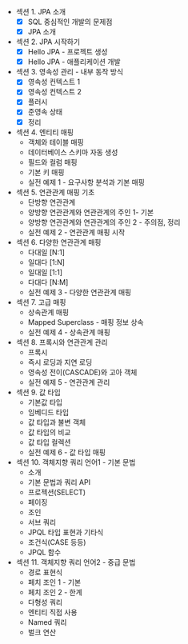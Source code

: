 - 섹션 1. JPA 소개
    -  [x] SQL 중심적인 개발의 문제점
    -  [x] JPA 소개  
    
 - 섹션 2. JPA 시작하기
    - [x] Hello JPA - 프로젝트 생성
    - [x] Hello JPA - 애플리케이션 개발

- 섹션 3. 영속성 관리 - 내부 동작 방식
    - [x] 영속성 컨텍스트 1
    - [x] 영속성 컨텍스트 2
    - [x] 플러시
    - [x] 준영속 상태
    - [x] 정리
- 섹션 4. 엔티티 매핑
    - 객체와 테이블 매핑
    - 데이터베이스 스키마 자동 생성
    - 필드와 컬럼 매핑
    - 기본 키 매핑
    - 실전 예제 1 - 요구사항 분석과 기본 매핑
- 섹션 5. 연관관계 매핑 기초
    - 단방향 연관관계
    - 양방향 연관관계와 연관관계의 주인 1- 기본
    - 양방향 연관관계와 연관관계의 주인 2 - 주의점, 정리
    - 실전 예제 2 - 연관관계 매핑 시작
- 섹션 6. 다양한 연관관계 매핑
    - 다대일 [N:1]
    - 일대다 [1:N]
    - 일대일 [1:1]
    - 다대다 [N:M]
    - 실전 예제 3 - 다양한 연관관계 매핑
- 섹션 7. 고급 매핑
    - 상속관계 매핑
    - Mapped Superclass - 매핑 정보 상속
    - 실전 예제 4 - 상속관계 매핑
- 섹션 8. 프록시와 연관관계 관리
    - 프록시
    - 즉시 로딩과 지연 로딩
    - 영속성 전이(CASCADE)와 고아 객체
    - 실전 예제 5 - 연관관계 관리
- 섹션 9. 값 타입
    - 기본값 타입
    - 임베디드 타입
    - 값 타입과 불변 객체
    - 값 타입의 비교
    - 값 타입 컬렉션
    - 실전 예제 6 - 값 타입 매핑
- 섹션 10. 객체지향 쿼리 언어1 - 기본 문법
    - 소개
    - 기본 문법과 쿼리 API
    - 프로젝션(SELECT)
    - 페이징
    - 조인
    - 서브 쿼리
    - JPQL 타입 표현과 기타식
    - 조건식(CASE 등등)
    - JPQL 함수
- 섹션 11. 객체지향 쿼리 언어2 - 중급 문법
    - 경로 표현식
    - 페치 조인 1 - 기본
    - 페치 조인 2 - 한계
    - 다형성 쿼리
    - 엔티티 직접 사용
    - Named 쿼리
    - 벌크 연산